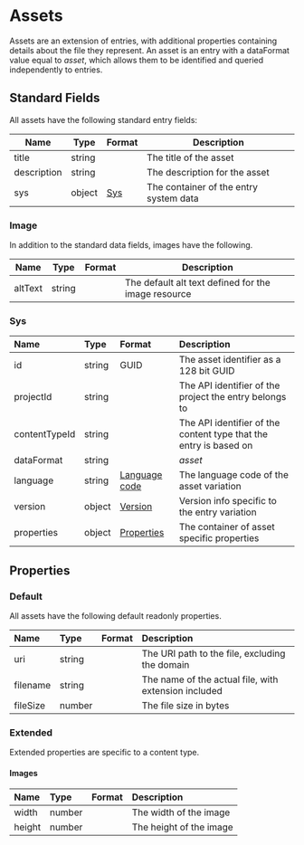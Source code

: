 # Assets

Assets are an extension of entries, with additional properties containing details about the file they represent. An asset is an entry with a dataFormat value equal to *asset*, which allows them to be identified and queried independently to entries.

## Standard Fields

All assets have the following standard entry fields:

| Name | Type | Format | Description |
| ---- | ---- | ------ | ----------- |
| title | string | | The title of the asset |
| description | string | | The description for the asset |
| sys | object | [Sys](#sys) | The container of the entry system data |

### Image
In addition to the standard data fields, images have the following.

| Name | Type | Format | Description |
| ---- | ---- | ------ | ----------- |
| altText | string | | The default alt text defined for the image resource |

### Sys

| Name | Type | Format | Description |
| :------- | :--- | :----- | :---------- |
| id | string | GUID | The asset identifier as a 128 bit GUID|
| projectId | string | | The API identifier of the project the entry belongs to |
| contentTypeId | string | | The API identifier of the content type that the entry is based on |
| dataFormat | string | | *asset* |
| language | string | [Language code](/localization.md) | The language code of the asset variation |
| version | object | [Version](/model/version.md) | Version info specific to the entry variation |
| properties | object | [Properties](#Properties) | The container of asset specific properties |

## Properties
### Default
All assets have the following default readonly properties.

| Name | Type | Format | Description |
| :------- | :--- | :----- | :---------- |
| uri | string | | The URI path to the file, excluding the domain |
| filename | string | | The name of the actual file, with extension included |
| fileSize | number | | The file size in bytes |

### Extended
Extended properties are specific to a content type.

#### Images

| Name | Type | Format | Description |
| :------- | :--- | :----- | :---------- |
| width | number | | The width of the image |
| height | number | | The height of the image |

